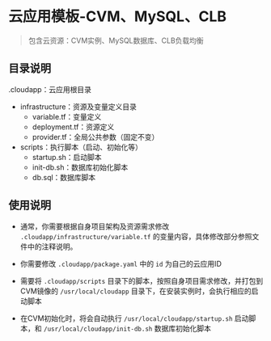 # 云应用模板-CVM、MySQL、CLB

> 包含云资源：CVM实例、MySQL数据库、CLB负载均衡

## 目录说明

.cloudapp：云应用根目录
 - infrastructure：资源及变量定义目录
    - variable.tf：变量定义
    - deployment.tf：资源定义
    - provider.tf：全局公共参数（固定不变）
 - scripts：执行脚本（启动、初始化等）
    - startup.sh：启动脚本
    - init-db.sh：数据库初始化脚本
    - db.sql：数据库脚本

## 使用说明
- 通常，你需要根据自身项目架构及资源需求修改 ```.cloudapp/infrastructure/variable.tf``` 的变量内容，具体修改部分参照文件中的注释说明。

- 你需要修改 ```.cloudapp/package.yaml``` 中的 ```id``` 为自己的云应用ID

- 需要将 ```.cloudapp/scripts``` 目录下的脚本，按照自身项目需求修改，并打包到CVM镜像的 ```/usr/local/cloudapp``` 目录下，在安装实例时，会执行相应的启动脚本

- 在CVM初始化时，将会自动执行 ```/usr/local/cloudapp/startup.sh``` 启动脚本，和 ```/usr/local/cloudapp/init-db.sh``` 数据库初始化脚本